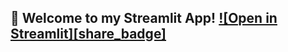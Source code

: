 ## 🎉 Welcome to my Streamlit App!           [![Open in Streamlit][share_badge]][share_link]

[share_link]: https://yjy249-mystreamlit-my-streamlit-app-mastermy-streamlit-ikdn18.streamlit.app/

